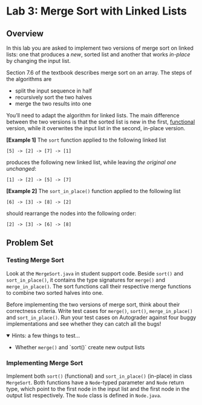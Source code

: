 # Lab 3: Merge Sort with Linked Lists

## Overview

In this lab you are asked to implement two versions of merge sort on linked lists:
one that produces a _new_, sorted list and another that works _in-place_ by changing
the input list.

Section 7.6 of the textbook describes merge sort on an array. The steps of the algorithms are

+ split the input sequence in half
+ recursively sort the two halves
+ merge the two results into one

You’ll need to adapt the algorithm for linked lists.
The main difference between the two versions is that the sorted list is new in the first,
[functional](https://en.wikipedia.org/wiki/Functional_programming) version,
while it overwrites the input list in the second, in-place version.

**[Example 1]** The `sort` function applied to the following linked list

```
[5] -> [2] -> [7] -> [1]
```

produces the following new linked list, while leaving _the original one unchanged_:

```
[1] -> [2] -> [5] -> [7]
```

**[Example 2]** The `sort_in_place()` function applied to the following list

```
[6] -> [3] -> [8] -> [2]
```

should rearrange the nodes into the following order:

```
[2] -> [3] -> [6] -> [8]
```

## Problem Set

### Testing Merge Sort

Look at the `MergeSort.java` in student support code. Beside `sort()` and `sort_in_place()`,
it contains the type signatures for `merge()` and `merge_in_place()`. The sort functions call
their respective merge functions to combine two sorted halves into one.

Before implementing the two versions of merge sort, think about their correctness criteria.
Write test cases for `merge()`, `sort()`, `merge_in_place()` and `sort_in_place()`.
Run your test cases on Autograder against four buggy implementations and see whether they can
catch all the bugs!

<details open="true">
  <summary>Hints: a few things to test...</summary>
  <ul>
    <li>Whether <code>merge()</code> and `sort()` create new output lists</li>
  </ul>
</details>

### Implementing Merge Sort

Implement both `sort()` (functional) and `sort_in_place()` (in-place) in class `MergeSort`.
Both functions have a `Node`-typed parameter and `Node` return type, which point to the first node
in the input list and the first node in the output list respectively.
The `Node` class is defined in `Node.java`.

<!-- You’ll need to implement two versions of the merge algorithm, one that returns a new linked list and the other that works in-place, rearranging the nodes. -->

<!-- static Node merge(Node A, Node B) { ... } -->

<!-- static Node merge_in_place(Node A, Node B) { ... } -->
<!-- For example, merge applied to the following two sorted lists -->

<!-- [1] -> [2] -> [5] -> [7] -->
<!-- [2] -> [3] -> [6] -> [8] -->
<!-- produces the following newly allocated list -->

<!-- [1] -> [2] -> [2] -> [3] -> [5] -> [6] -> [7] -> [8] -->
<!-- The idea of the merge algorithm is to scan through the two input sequences, choosing the smaller of the two current elements for the output sequence. -->

<!-- Testing -->
<!-- Create a file named MergeSortTest.java that includes three tests for each of your merge and sort methods. -->

<!-- Questions -->
<!-- In a file named README.md answer the following questions. -->

<!-- What is the time and space complexity of your merge function? -->
<!-- What is the time and space complexity of your sort function? -->
<!-- What is the time and space complexity of your merge_in_place function? -->
<!-- What is the time and space complexity of your sort_in_place function? -->
<!-- Submission -->
<!-- Submit your MergeSort.java, MergeSortTest.java, and README.md files to the autograder: -->
